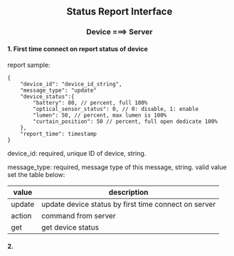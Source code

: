 ## <center>Status Report Interface</center>

### <center>Device ===> Server</center>
#### 1. First time connect on report status of device
report sample:
```cjson
{
    "device_id": "device_id_string",
    "message_type": "update"
    "device_status":{
        "battery": 80, // percent, full 100%
        "optical_sensor_status": 0, // 0: disable, 1: enable
        "lumen": 50, // percent, max lumen is 100%
        "curtain_position": 50 // percent, full open dedicate 100%
    },
    "report_time": timestamp
}
```

device_id: required, unique ID of device, string.

message_type: required, message type of this message, string. valid
value set the table below:

|value|description|
|-----|-----------|
| update | update device status by first time connect on server|
|action| command from server|
|get| get device status |

#### 2. 